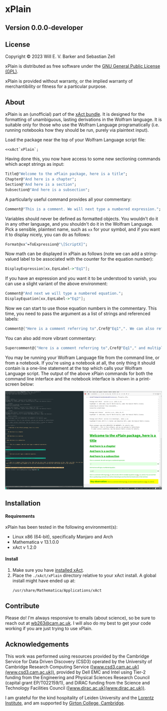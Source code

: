 # xPlain 
## Version 0.0.0-developer

## License

Copyright © 2023 Will E. V. Barker and Sebastian Zell 

xPlain is distributed as free software under the [GNU General Public License (GPL)](https://www.gnu.org/licenses/gpl-3.0.en.html).

xPlain is provided without warranty, or the implied warranty of merchantibility or fitness for a particular purpose.

## About

xPlain is an (unofficial) part of the [xAct bundle](http://www.xact.es/). It is designed for the formatting of unambiguous, lasting derivations in the Wolfram language. It is suitable only for those who use the Wolfram Language programatically (i.e. running notebooks how they should be run, purely via plaintext input).

Load the package near the top of your Wolfram Language script file:
```
<<xAct`xPlain`;
```
Having done this, you now have access to some new sectioning commands which acept strings as input: 
```mathematica
Title@"Welcome to the xPlain package, here is a title";
Chapter@"And here is a chapter";
Section@"And here is a section";
Subsection@"And here is a subsection";
```
A particularly useful command provides all your commentary:
```mathematica
Comment@"This is a comment. We will next type a numbered expression.";
```
Variables should never be defined as formatted objects. You wouldn't do it in any other language, and you shouldn't do it in the Wolfram Language. Pick a sensible, plaintext name, such as `xx` for your symbol, and if you want it to display nicely, you can do as follows:
```mathematica
Format@xx^=ToExpression@"\[ScriptX]";
```
Now math can be displayed in xPlain as follows (note we can add a string-valued label to be associated with the counter for the equation number):
```mathematica
DisplayExpression[xx,EqnLabel->"Eq1"];
```
If you have an expression and you want it to be understood to vanish, you can use a slight variant of the above environment: 
```mathematica
Comment@"And next we will type a numbered equation.";
DisplayEquation[xx,EqnLabel->"Eq2"];
```
Now we can start to use those equation numbers in the commentary. This time, you need to pass the argument as a list of strings and referenced labels:
```mathematica
Comment@{"Here is a comment referring to",Cref@"Eq1",". We can also refer to multiple equations as",Cref@{"Eq1","Eq2"},". You can see that this is a pretty long comment so it will be interesting to see how the line break works in the terminal."};
```
You can also add more vibrant commentary:
```mathematica
Supercomment@{"Here is a comment referring to",Cref@"Eq1"," and multiple equations as",Cref@{"Eq1","Eq2"},"."};
```
You may be running your Wolfram Language file from the command line, or from a notebook. If you're using a notebook at all, the only thing it should contain is a one-line statement at the top which calls your Wolfram Language script. The output of the above xPlain commands for both the command line interface and the notebook interface is shown in a print-screen below:

<img src="xAct/xPlain/Documentation/English/Examples.png" width="1000">

## Installation

#### Requirements 

xPlain has been tested in the following environment(s):
- Linux x86 (64-bit), specifically Manjaro and Arch
- Mathematica v 13.1.0.0
- xAct v 1.2.0

#### Install 

1. Make sure you have [installed xAct](http://www.xact.es/download.html).
2. Place the `./xAct/xPlain` directory relative to your xAct install. A global install might have ended up at: 
	```bash
	/usr/share/Mathematica/Applications/xAct
	```

## Contribute

Please do! I'm always responsive to emails (about science), so be sure to reach out at [wb263@cam.ac.uk](mailto:wb263@cam.ac.uk). I will also do my best to get your code working if you are just trying to use xPlain.

## Acknowledgements

This work was performed using resources provided by the Cambridge Service for Data Driven Discovery (CSD3) operated by the University of Cambridge Research Computing Service ([www.csd3.cam.ac.uk](www.csd3.cam.ac.uk)), provided by Dell EMC and Intel using Tier-2 funding from the Engineering and Physical Sciences Research Council (capital grant EP/T022159/1), and DiRAC funding from the Science and Technology Facilities Council ([www.dirac.ac.uk](www.dirac.ac.uk)).

I am grateful for the kind hospitality of Leiden University and the [Lorentz Institute](https://www.lorentz.leidenuniv.nl/), and am supported by [Girton College, Cambridge](https://www.girton.cam.ac.uk/).
